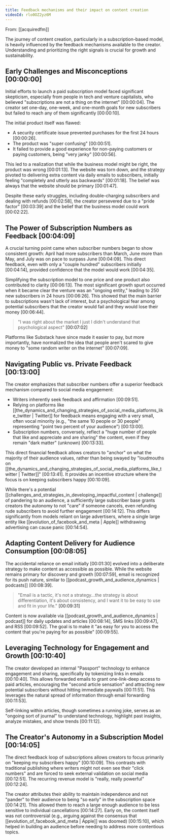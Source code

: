 ```yaml
---
title: Feedback mechanisms and their impact on content creation
videoId: rlo0OZ2yz6M
---
```


From: [[acquiredfm]] <br/> 

The journey of content creation, particularly in a subscription-based model, is heavily influenced by the feedback mechanisms available to the creator. Understanding and prioritizing the right signals is crucial for growth and sustainability.

## Early Challenges and Misconceptions <a class="yt-timestamp" data-t="00:00:00">[00:00:00]</a>

Initial efforts to launch a paid subscription model faced significant skepticism, especially from people in tech and venture capitalists, who believed "subscriptions are not a thing on the internet" <a class="yt-timestamp" data-t="00:00:04">[00:00:04]</a>. The creator set one-day, one-week, and one-month goals for new subscribers but failed to reach any of them significantly <a class="yt-timestamp" data-t="00:00:10">[00:00:10]</a>.

The initial product itself was flawed:
*   A security certificate issue prevented purchases for the first 24 hours <a class="yt-timestamp" data-t="00:00:26">[00:00:26]</a>.
*   The product was "super confusing" <a class="yt-timestamp" data-t="00:00:51">[00:00:51]</a>.
*   It failed to provide a good experience for non-paying customers or paying customers, being "very janky" <a class="yt-timestamp" data-t="00:00:56">[00:00:56]</a>.

This led to a realization that while the business model might be right, the product was wrong <a class="yt-timestamp" data-t="00:01:13">[00:01:13]</a>. The website was torn down, and the strategy pivoted to delivering extra content via daily emails to subscribers, initially feeling "completely and utterly ass backwards" <a class="yt-timestamp" data-t="00:01:18">[00:01:18]</a>. The belief was always that the website should be primary <a class="yt-timestamp" data-t="00:01:47">[00:01:47]</a>.

Despite these early struggles, including double-charging subscribers and dealing with refunds <a class="yt-timestamp" data-t="00:02:58">[00:02:58]</a>, the creator persevered due to a "pride factor" <a class="yt-timestamp" data-t="00:03:39">[00:03:39]</a> and the belief that the business model could work <a class="yt-timestamp" data-t="00:02:22">[00:02:22]</a>.

## The Power of Subscription Numbers as Feedback <a class="yt-timestamp" data-t="00:04:09">[00:04:09]</a>

A crucial turning point came when subscriber numbers began to show consistent growth: April had more subscribers than March, June more than May, and July was on pace to surpass June <a class="yt-timestamp" data-t="00:04:09">[00:04:09]</a>. This direct feedback, even with only a "couple hundred" subscribers initially <a class="yt-timestamp" data-t="00:04:14">[00:04:14]</a>, provided confidence that the model would work <a class="yt-timestamp" data-t="00:04:35">[00:04:35]</a>.

Simplifying the subscription model to one price and one product also contributed to clarity <a class="yt-timestamp" data-t="00:06:13">[00:06:13]</a>. The most significant growth spurt occurred when it became clear the venture was an "ongoing entity," leading to 250 new subscribers in 24 hours <a class="yt-timestamp" data-t="00:06:26">[00:06:26]</a>. This showed that the main barrier to subscriptions wasn't lack of interest, but a psychological fear among potential subscribers that the creator would fail and they would lose their money <a class="yt-timestamp" data-t="00:06:44">[00:06:44]</a>.

> "I was right about the market I just I didn't understand that psychological aspect" <a class="yt-timestamp" data-t="00:07:02">[00:07:02]</a>

Platforms like Substack have since made it easier to pay, but more importantly, have normalized the idea that people aren't scared to give money to "some random writer on the internet" <a class="yt-timestamp" data-t="00:07:09">[00:07:09]</a>.

## Navigating Public vs. Private Feedback <a class="yt-timestamp" data-t="00:13:00">[00:13:00]</a>

The creator emphasizes that subscriber numbers offer a superior feedback mechanism compared to social media engagement:
*   Writers inherently seek feedback and affirmation <a class="yt-timestamp" data-t="00:09:51">[00:09:51]</a>.
*   Relying on platforms like [[the_dynamics_and_changing_strategies_of_social_media_platforms_like_twitter | Twitter]] for feedback means engaging with a very small, often vocal minority (e.g., "the same 10 people or 30 people" representing "point two percent of your audience") <a class="yt-timestamp" data-t="00:13:00">[00:13:00]</a>.
*   Subscription numbers, conversely, reflect a "huge number of people that like and appreciate and are sharing" the content, even if they remain "dark matter" (unknown) <a class="yt-timestamp" data-t="00:13:33">[00:13:33]</a>.

This direct financial feedback allows creators to "anchor" on what the majority of their audience values, rather than being swayed by "loudmouths on [[the_dynamics_and_changing_strategies_of_social_media_platforms_like_twitter | Twitter]]" <a class="yt-timestamp" data-t="00:13:41">[00:13:41]</a>. It provides an incentive structure where the focus is on keeping subscribers happy <a class="yt-timestamp" data-t="00:10:09">[00:10:09]</a>.

While there's a potential [[challenges_and_strategies_in_developing_impactful_content | challenge]] of pandering to an audience, a sufficiently large subscriber base grants creators the autonomy to not "care" if someone cancels, even refunding rude subscribers to avoid further engagement <a class="yt-timestamp" data-t="00:14:12">[00:14:12]</a>. This differs significantly from models reliant on large advertisers, where a single large entity like [[evolution_of_facebook_and_meta | Apple]] withdrawing advertising can cause panic <a class="yt-timestamp" data-t="00:14:54">[00:14:54]</a>.

## Adapting Content Delivery for Audience Consumption <a class="yt-timestamp" data-t="00:08:05">[00:08:05]</a>

The accidental reliance on email initially <a class="yt-timestamp" data-t="00:01:30">[00:01:30]</a> evolved into a deliberate strategy to make content as accessible as possible. While the website remains primary for discovery and growth <a class="yt-timestamp" data-t="00:07:59">[00:07:59]</a>, email is recognized for its push nature, similar to [[podcast_growth_and_audience_dynamics | podcasts]] <a class="yt-timestamp" data-t="00:08:39">[00:08:39]</a>.

> "Email is a tactic, it's not a strategy...the strategy is about differentiation, it's about consistency, and I want it to be easy to use and fit in your life." <a class="yt-timestamp" data-t="00:09:31">[00:09:31]</a>

Content is now available via [[podcast_growth_and_audience_dynamics | podcast]] for daily updates and articles <a class="yt-timestamp" data-t="00:08:14">[00:08:14]</a>, SMS links <a class="yt-timestamp" data-t="00:09:47">[00:09:47]</a>, and RSS <a class="yt-timestamp" data-t="00:09:52">[00:09:52]</a>. The goal is to make it "as easy for you to access the content that you're paying for as possible" <a class="yt-timestamp" data-t="00:09:55">[00:09:55]</a>.

## Leveraging Technology for Engagement and Growth <a class="yt-timestamp" data-t="00:10:40">[00:10:40]</a>

The creator developed an internal "Passport" technology to enhance engagement and sharing, specifically by tokenizing links in emails <a class="yt-timestamp" data-t="00:10:40">[00:10:40]</a>. This allows forwarded emails to grant one-link-deep access to paid articles, encouraging the "second article sensation" and attracting new potential subscribers without hitting immediate paywalls <a class="yt-timestamp" data-t="00:11:51">[00:11:51]</a>. This leverages the natural spread of information through email forwarding <a class="yt-timestamp" data-t="00:11:53">[00:11:53]</a>.

Self-linking within articles, though sometimes a running joke, serves as an "ongoing sort of journal" to understand technology, highlight past insights, analyze mistakes, and show trends <a class="yt-timestamp" data-t="00:11:12">[00:11:12]</a>.

## The Creator's Autonomy in a Subscription Model <a class="yt-timestamp" data-t="00:14:05">[00:14:05]</a>

The direct feedback loop of subscriptions allows creators to focus primarily on "keeping my subscribers happy" <a class="yt-timestamp" data-t="00:10:09">[00:10:09]</a>. This contrasts with traditional publishing where writers might not even see their "click numbers" and are forced to seek external validation on social media <a class="yt-timestamp" data-t="00:12:51">[00:12:51]</a>. The recurring revenue model is "really, really powerful" <a class="yt-timestamp" data-t="00:12:24">[00:12:24]</a>.

The creator attributes their ability to maintain independence and not "pander" to their audience to being "so early" in the subscription space <a class="yt-timestamp" data-t="00:14:21">[00:14:21]</a>. This allowed them to reach a large enough audience to be less sensitive to individual cancellations <a class="yt-timestamp" data-t="00:14:27">[00:14:27]</a>. Early on, the content itself was not controversial (e.g., arguing against the consensus that [[evolution_of_facebook_and_meta | Apple]] was doomed) <a class="yt-timestamp" data-t="00:15:10">[00:15:10]</a>, which helped in building an audience before needing to address more contentious topics.